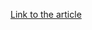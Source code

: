 [Link to the article](https://thehackernews.com/2025/04/gladinets-triofox-and-centrestack-under.html)
